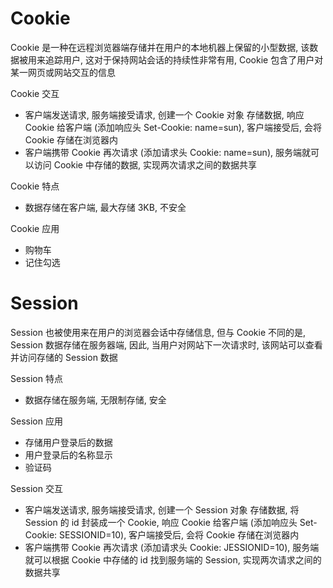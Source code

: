 # Cookie

Cookie 是一种在远程浏览器端存储并在用户的本地机器上保留的小型数据, 该数据被用来追踪用户, 这对于保持网站会话的持续性非常有用, Cookie 包含了用户对某一网页或网站交互的信息

Cookie 交互

- 客户端发送请求, 服务端接受请求, 创建一个 Cookie 对象 存储数据, 响应 Cookie 给客户端 (添加响应头 Set-Cookie: name=sun), 客户端接受后, 会将 Cookie 存储在浏览器内
- 客户端携带 Cookie 再次请求 (添加请求头 Cookie: name=sun), 服务端就可以访问 Cookie 中存储的数据, 实现两次请求之间的数据共享

Cookie 特点

- 数据存储在客户端, 最大存储 3KB, 不安全

Cookie 应用

- 购物车
- 记住勾选


# Session

Session 也被使用来在用户的浏览器会话中存储信息, 但与 Cookie 不同的是, Session 数据存储在服务器端, 因此, 当用户对网站下一次请求时, 该网站可以查看并访问存储的 Session 数据

Session 特点

- 数据存储在服务端, 无限制存储, 安全

Session 应用

- 存储用户登录后的数据
- 用户登录后的名称显示
- 验证码

Session 交互

- 客户端发送请求, 服务端接受请求, 创建一个 Session 对象 存储数据, 将 Session 的 id 封装成一个 Cookie, 响应 Cookie 给客户端 (添加响应头 Set-Cookie: SESSIONID=10), 客户端接受后, 会将 Cookie 存储在浏览器内
- 客户端携带 Cookie 再次请求 (添加请求头 Cookie: JESSIONID=10), 服务端就可以根据  Cookie 中存储的 id 找到服务端的 Session, 实现两次请求之间的数据共享
